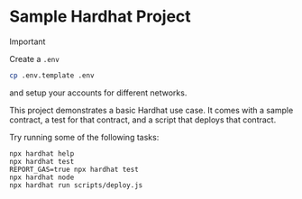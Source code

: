 # Sample Hardhat Project

> [!IMPORTANT]  
> Create a `.env`
>
> ```sh
> cp .env.template .env
> ```
>
> and setup your accounts for different networks.

This project demonstrates a basic Hardhat use case. It comes with a sample contract, a test for that contract, and a script that deploys that contract.

Try running some of the following tasks:

```shell
npx hardhat help
npx hardhat test
REPORT_GAS=true npx hardhat test
npx hardhat node
npx hardhat run scripts/deploy.js
```
